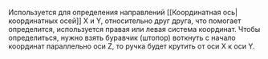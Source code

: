 Используется для определения направлений [[Координатная ось|координатных осей]] X и Y, относительно друг друга, что помогает определится, используется правая или левая система координат.
Чтобы определиться, нужно взять буравчик (штопор) воткнуть с начало координат параллельно оси Z, то ручка будет крутить от оси X к оси Y.